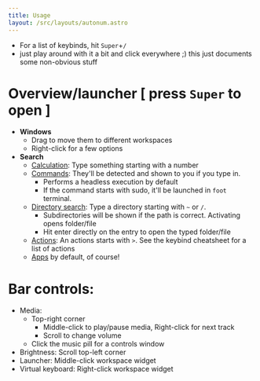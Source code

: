 ```yaml
---
title: Usage
layout: /src/layouts/autonum.astro
---
```


- For a list of keybinds, hit `Super`+`/`
- just play around with it a bit and click everywhere ;) this just documents some non-obvious stuff
# Overview/launcher [ press `Super` to open ]
  - **Windows**
    - Drag to move them to different workspaces
    - Right-click for a few options
  - **Search**
    - <u>Calculation</u>: Type something starting with a number
    - <u>Commands</u>: They'll be detected and shown to you if you type in. 
      - Performs a headless execution by default
      - If the command starts with sudo, it'll be launched in `foot` terminal.
    - <u>Directory search</u>: Type a directory starting with `~` or `/`. 
      - Subdirectories will be shown if the  path is correct. Activating opens folder/file
      - Hit enter directly on the entry to open the typed folder/file
    - <u>Actions</u>: An actions starts with `>`. See the keybind cheatsheet for a list of actions
    - <u>Apps</u> by default, of course!
# Bar controls:
  - Media: 
    - Top-right corner
      - Middle-click to play/pause media, Right-click for next track
      - Scroll to change volume
    - Click the music pill for a controls window
  - Brightness: Scroll top-left corner
  - Launcher: Middle-click workspace widget
  - Virtual keyboard: Right-click workspace widget
